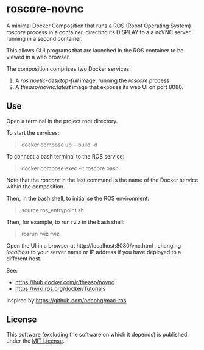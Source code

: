 # roscore-novnc
A minimal Docker Composition that runs a ROS (Robot Operating System) _roscore_ process in a container, directing its DISPLAY to a a noVNC server, running in a second container.

This allows GUI programs that are launched in the ROS container to be viewed in a web browser.

The composition comprises two Docker services:

1. A _ros:noetic-desktop-full_ image, running the _roscore_ process
2. A _theasp/novnc:latest_ image that exposes its web UI on port 8080.

## Use
Open a terminal in the project root directory.

To start the services: 
> docker compose up --build -d

To connect a bash terminal to the ROS service:
> docker compose exec -it roscore bash

Note that the _roscore_ in the last command is the name of the Docker service within the composition.

Then, in the bash shell, to initialise the ROS environment:
> source ros_entrypoint.sh 

Then, for example, to run rviz in the bash shell:
> rosrun rviz rviz

Open the UI in a browser at http://localhost:8080/vnc.html , changing _localhost_ to your server name or IP address if you have deployed to a different host.

See: 

* https://hub.docker.com/r/theasp/novnc
* https://wiki.ros.org/docker/Tutorials

Inspired by https://github.com/nebohq/mac-ros

## License

This software (excluding the software on which it depends) is published under the [MIT License](https://opensource.org/licenses/MIT).
